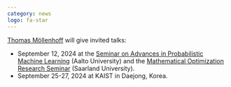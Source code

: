 ```yaml
---
category: news
logo: fa-star
---
```


  [Thomas Möllenhoff](http://moellenh.github.io) will give invited talks:
  
  * September 12, 2024 at the [Seminar on Advances in Probabilistic Machine Learning](https://aaltoml.github.io/apml/) (Aalto University) and the [Mathematical Optimization Research Seminar](https://www.mop.uni-saarland.de/teaching/MOPResearchSeminar/index.shtml) (Saarland University).
  * September 25-27, 2024 at KAIST in Daejong, Korea. 